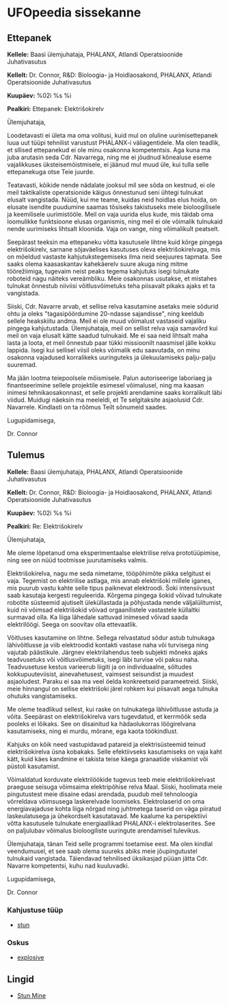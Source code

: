 # UFOpeedia sissekanne

## Ettepanek

**Kellele:** Baasi ülemjuhataja, PHALANX, Atlandi Operatsioonide
Juhativasutus

**Kellelt:** Dr. Connor, R&D: Bioloogia- ja Hoidlaosakond, PHALANX,
Atlandi Operatsioonide Juhativasutus

**Kuupäev:** %02i %s %i

**Pealkiri:** Ettepanek: Elektrišokirelv

Ülemjuhataja,

Loodetavasti ei ületa ma oma volitusi, kuid mul on oluline
uurimisettepanek luua uut tüüpi tehnilist varustust PHALANX-i
väliagentidele. Ma olen teadlik, et sllised ettepanekud ei ole minu
osakonna kompetentsis. Aga kuna ma juba arutasin seda Cdr. Navarrega,
ning me ei jõudnud kõnealuse eseme vajalikkuses üksteisemõistmisele, ei
jäänud mul muud üle, kui tulla selle ettepanekuga otse Teie juurde.

Teatavasti, kõikide nende nädalate jooksul mil see sõda on kestnud, ei
ole meil taktikaliste operatsionide käigus õnnestunud seni ühtegi
tulnukat elusalt vangistada. Nüüd, kui me teame, kuidas neid hoidlas
elus hoida, on elusate isendite puudumine saamas tõsiseks takistuseks
meie bioloogilisele ja keemilisele uurimistööle. Meil on vaja uurida
elus kude, mis täidab oma loomulikke funktsioone elusas organismis, ning
meil ei ole võimalik tulnukaid nende uurimiseks lihtsalt kloonida. Vaja
on vange, ning võimalikult peatselt.

Seepärast teeksin ma ettepaneku võtta kasutusele lihtne kuid kõrge
pingega elektrišokirelv, sarnane sõjaväelises kasutuses oleva
elektrišokirelvaga, mis on mõeldud vastaste kahjutukstegemiseks ilma
neid seejuures tapmata. See saaks olema kaasaskantav kahekäerelv suure
akuga ning mitme töörežiimiga, tugevaim neist peaks tegema kahjutuks
isegi tulnukate roboteid nagu näiteks vereämbliku. Meie osakonnas
usutakse, et mistahes tulnukat õnnestub niiviisi võitlusvõimetuks teha
piisavalt pikaks ajaks et ta vangistada.

Siiski, Cdr. Navarre arvab, et sellise relva kasutamine asetaks meie
sõdurid ohtu ja oleks "tagasipöördumine 20-ndasse sajandisse", ning
keeldub sellele heakskiitu andma. Meil ei ole muud võimalust vastaseid
vajaliku pingega kahjutustada. Ülemjuhataja, meil on sellist relva vaja
samavõrd kui meil on vaja elusalt kätte saadud tulnukaid. Me ei saa neid
lihtsalt maha lasta ja loota, et meil õnnestub paar tükki missioonilt
naasmisel jälle kokku lappida. Isegi kui sellisel viisil oleks võimalik
edu saavutada, on minu osakonna vajadused korralikeks uuringuteks ja
ülekuulamiseks palju-palju suuremad.

Ma jään lootma teiepoolsele mõismisele. Palun autoriseerige laboriaeg ja
finantseerimine sellele projektile esimesel võimalusel, ning ma kaasan
inimesi tehnikaosakonnast, et selle projekti arendamine saaks
korralikult läbi viidud. Muidugi näeksin ma meeleldi, et Te selgitaksite
asjaolusid Cdr. Navarrele. Kindlasti on ta rõõmus Teilt sõnumeid saades.

Lugupidamisega,

Dr. Connor

## Tulemus

**Kellele:** Baasi ülemjuhataja, PHALANX, Atlandi Operatsioonide
Juhativasutus

**Kellelt:** Dr. Connor, R&D: Bioloogia- ja Hoidlaosakond, PHALANX,
Atlandi Operatsioonide Juhativasutus

**Kuupäev:** %02i %s %i

**Pealkiri:** Re: Elektrišokirelv

Ülemjuhataja,

Me oleme lõpetanud oma eksperimentaalse elektrilise relva
prototüüpimise, ning see on nüüd tootmisse juurutamiseks valmis.

Elektrišokirelva, nagu me seda nimetame, tööpõhimõte pikka selgitust ei
vaja. Tegemist on elektrilise astlaga, mis annab elektrišoki millele
iganes, mis puurub vastu kahte selle tipus paiknevat elektroodi. Šoki
intensiivsust saab kasutaja kergesti reguleerida. Kõrgema pingega šokid
võivad tulnukate robotite süsteemid ajutiselt üleküllastada ja
põhjustada nende väljalülitumist, kuid nii võimsad elektrišokid võivad
orgaanilistele vastastele küllaltki surmavad olla. Ka liiga lähedale
sattuvad inimesed võivad saada elektrilöögi. Seega on soovitav olla
ettevaatlik.

Võitluses kasutamine on lihtne. Sellega relvastatud sõdur astub
tulnukaga lähivõitlusse ja viib elektroodid kontakti vastase naha või
turvisega ning vajutab päästikule. Järgnev elektrilahendus teeb subjekti
mõneks ajaks teadvusetuks või võitlusvõimetuks, isegi läbi turvise või
paksu naha. Teadvusetuse kestus varieerub liigiti ja on individuaalne,
sõltudes kokkupuuteviisist, ainevahetusest, vaimsest seisundist ja
muudest asjaoludest. Paraku ei saa ma veel öelda konkreetseid
parameetreid. Siiski, meie hinnangul on sellise elektrišoki järel rohkem
kui piisavalt aega tulnuka ohutuks vangistamiseks.

Me oleme teadlikud sellest, kui raske on tulnukatega lähivõitlusse
astuda ja võita. Seepärast on elektrišokirelva vars tugevdatud, et
kerrmõõk seda pooleks ei lõikaks. See on disainitud ka hädaolukorras
löögirelvana kasutamiseks, ning ei murdu, mõrane, ega kaota töökindlust.

Kahjuks on kõik need vastupidavad patareid ja elektrisüsteemid teinud
elektrišokirelva üsna kobakaks. Selle efektiivseks kasutamiseks on vaja
kaht kätt, kuid käes kandmine ei takista teise käega granaatide
viskamist või püstoli kasutamist.

Võimaldatud korduvate elektrilöökide tugevus teeb meie
elektrišokirelvast praeguse seisuga võimsaima elektripõhise relva Maal.
Siiski, hoolimata meie pingutustest meie disaine edasi arendada, puudub
meil tehnoloogia võrreldava võimsusega laskerelvade loomiseks.
Elektrolaserid on oma energiavajaduse kohta liiga nõrgad ning juhtmetega
taserid on väga piiratud laskeulatusega ja ühekordselt kasutatavad. Me
kaalume ka perspektiivi võtta kasutusele tulnukate energiaallikad
PHALANX-i elektrolaserites. See on paljulubav võimalus bioloogiliste
uuringute arendamisel tulevikus.

Ülemjuhataja, tänan Teid selle programmi toetamise eest. Ma olen kindlal
veendumusel, et see saab olema suureks abiks meie jõupingutustel
tulnukaid vangistada. Täiendavad tehnilised üksikasjad püüan jätta Cdr.
Navarre kompetentsi, kuhu nad kuuluvadki.

Lugupidamisega,

Dr. Connor

### Kahjustuse tüüp

- [stun](Damage/stun_electro "wikilink")

### Oskus

- [explosive](Skills/explosive "wikilink")

## Lingid

- [Stun Mine](Equipment/Misc/Stun_Mine "wikilink")